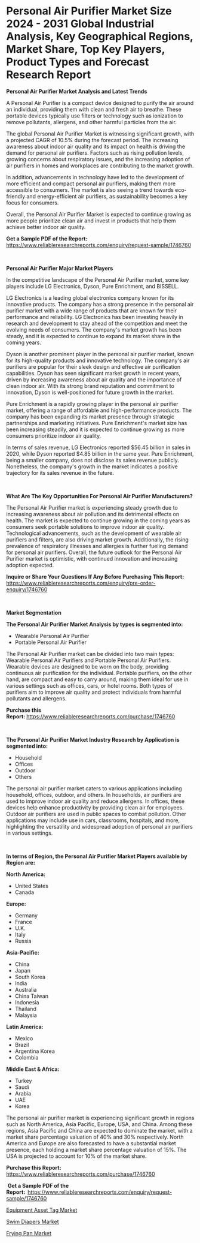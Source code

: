 <p><h1>Personal Air Purifier Market Size 2024 - 2031 Global Industrial Analysis, Key Geographical Regions, Market Share, Top Key Players, Product Types and Forecast Research Report</h1></p><p><strong>Personal Air Purifier Market Analysis and Latest Trends</strong></p>
<p><p>A Personal Air Purifier is a compact device designed to purify the air around an individual, providing them with clean and fresh air to breathe. These portable devices typically use filters or technology such as ionization to remove pollutants, allergens, and other harmful particles from the air.</p><p>The global Personal Air Purifier Market is witnessing significant growth, with a projected CAGR of 10.5% during the forecast period. The increasing awareness about indoor air quality and its impact on health is driving the demand for personal air purifiers. Factors such as rising pollution levels, growing concerns about respiratory issues, and the increasing adoption of air purifiers in homes and workplaces are contributing to the market growth.</p><p>In addition, advancements in technology have led to the development of more efficient and compact personal air purifiers, making them more accessible to consumers. The market is also seeing a trend towards eco-friendly and energy-efficient air purifiers, as sustainability becomes a key focus for consumers.</p><p>Overall, the Personal Air Purifier Market is expected to continue growing as more people prioritize clean air and invest in products that help them achieve better indoor air quality.</p></p>
<p><strong>Get a Sample PDF of the Report:&nbsp;</strong> <a href="https://www.reliableresearchreports.com/enquiry/request-sample/1746760">https://www.reliableresearchreports.com/enquiry/request-sample/1746760</a></p>
<p>&nbsp;</p>
<p><strong>Personal Air Purifier Major Market Players</strong></p>
<p><p>In the competitive landscape of the Personal Air Purifier market, some key players include LG Electronics, Dyson, Pure Enrichment, and BISSELL. </p><p>LG Electronics is a leading global electronics company known for its innovative products. The company has a strong presence in the personal air purifier market with a wide range of products that are known for their performance and reliability. LG Electronics has been investing heavily in research and development to stay ahead of the competition and meet the evolving needs of consumers. The company's market growth has been steady, and it is expected to continue to expand its market share in the coming years.</p><p>Dyson is another prominent player in the personal air purifier market, known for its high-quality products and innovative technology. The company's air purifiers are popular for their sleek design and effective air purification capabilities. Dyson has seen significant market growth in recent years, driven by increasing awareness about air quality and the importance of clean indoor air. With its strong brand reputation and commitment to innovation, Dyson is well-positioned for future growth in the market.</p><p>Pure Enrichment is a rapidly growing player in the personal air purifier market, offering a range of affordable and high-performance products. The company has been expanding its market presence through strategic partnerships and marketing initiatives. Pure Enrichment's market size has been increasing steadily, and it is expected to continue growing as more consumers prioritize indoor air quality.</p><p>In terms of sales revenue, LG Electronics reported $56.45 billion in sales in 2020, while Dyson reported $4.85 billion in the same year. Pure Enrichment, being a smaller company, does not disclose its sales revenue publicly. Nonetheless, the company's growth in the market indicates a positive trajectory for its sales revenue in the future.</p></p>
<p>&nbsp;</p>
<p><strong>What Are The Key Opportunities For Personal Air Purifier Manufacturers?</strong></p>
<p><p>The Personal Air Purifier market is experiencing steady growth due to increasing awareness about air pollution and its detrimental effects on health. The market is expected to continue growing in the coming years as consumers seek portable solutions to improve indoor air quality. Technological advancements, such as the development of wearable air purifiers and filters, are also driving market growth. Additionally, the rising prevalence of respiratory illnesses and allergies is further fueling demand for personal air purifiers. Overall, the future outlook for the Personal Air Purifier market is optimistic, with continued innovation and increasing adoption expected.</p></p>
<p><strong>Inquire or Share Your Questions If Any Before Purchasing This Report:</strong> <a href="https://www.reliableresearchreports.com/enquiry/pre-order-enquiry/1746760">https://www.reliableresearchreports.com/enquiry/pre-order-enquiry/1746760</a></p>
<p>&nbsp;</p>
<p><strong>Market Segmentation</strong></p>
<p><strong>The Personal Air Purifier Market Analysis by types is segmented into:</strong></p>
<p><ul><li>Wearable Personal Air Purifier</li><li>Portable Personal Air Purifier</li></ul></p>
<p><p>The Personal Air Purifier market can be divided into two main types: Wearable Personal Air Purifiers and Portable Personal Air Purifiers. Wearable devices are designed to be worn on the body, providing continuous air purification for the individual. Portable purifiers, on the other hand, are compact and easy to carry around, making them ideal for use in various settings such as offices, cars, or hotel rooms. Both types of purifiers aim to improve air quality and protect individuals from harmful pollutants and allergens.</p></p>
<p><strong>Purchase this Report:&nbsp;</strong><a href="https://www.reliableresearchreports.com/purchase/1746760">https://www.reliableresearchreports.com/purchase/1746760</a></p>
<p>&nbsp;</p>
<p><strong>The Personal Air Purifier Market Industry Research by Application is segmented into:</strong></p>
<p><ul><li>Household</li><li>Offices</li><li>Outdoor</li><li>Others</li></ul></p>
<p><p>The personal air purifier market caters to various applications including household, offices, outdoor, and others. In households, air purifiers are used to improve indoor air quality and reduce allergens. In offices, these devices help enhance productivity by providing clean air for employees. Outdoor air purifiers are used in public spaces to combat pollution. Other applications may include use in cars, classrooms, hospitals, and more, highlighting the versatility and widespread adoption of personal air purifiers in various settings.</p></p>
<p>&nbsp;</p>
<p><strong>In terms of Region, the Personal Air Purifier Market Players available by Region are:</strong></p>
<p>
    <p> <strong> North America: </strong>
        <ul>
            <li>United States</li>
            <li>Canada</li>
        </ul>
        </p> 
    <p> <strong> Europe: </strong>
        <ul>
            <li>Germany</li>
            <li>France</li>
            <li>U.K.</li>
            <li>Italy</li>
            <li>Russia</li>
        </ul>
        </p> 
    <p> <strong> Asia-Pacific: </strong>
        <ul>
            <li>China</li>
            <li>Japan</li>
            <li>South Korea</li>
            <li>India</li>
            <li>Australia</li>
            <li>China Taiwan</li>
            <li>Indonesia</li>
            <li>Thailand</li>
            <li>Malaysia</li>
        </ul>
        </p> 
    <p> <strong> Latin America: </strong>
        <ul>
            <li>Mexico</li>
            <li>Brazil</li>
            <li>Argentina Korea</li>
            <li>Colombia</li>
        </ul>
        </p> 
    <p> <strong> Middle East & Africa: </strong>
        <ul>
            <li>Turkey</li>
            <li>Saudi</li>
            <li>Arabia</li>
            <li>UAE</li>
            <li>Korea</li>
        </ul>
    </p>
    </p>
<p><p>The personal air purifier market is experiencing significant growth in regions such as North America, Asia Pacific, Europe, USA, and China. Among these regions, Asia Pacific and China are expected to dominate the market, with a market share percentage valuation of 40% and 30% respectively. North America and Europe are also forecasted to have a substantial market presence, each holding a market share percentage valuation of 15%. The USA is projected to account for 10% of the market share.</p></p>
<p><strong>Purchase this Report: </strong><a href="https://www.reliableresearchreports.com/purchase/1746760">https://www.reliableresearchreports.com/purchase/1746760</a></p>
<p>&nbsp;<strong>Get a Sample PDF of the Report:&nbsp;&nbsp;</strong><a href="https://www.reliableresearchreports.com/enquiry/request-sample/1746760">https://www.reliableresearchreports.com/enquiry/request-sample/1746760</a></p>
<p><strong></strong></p>
<p><p><a href="https://github.com/peachesmcdowel1/Market-Research-Report-List-1/blob/main/equipment-asset-tag-market.md">Equipment Asset Tag Market</a></p><p><a href="https://github.com/edytherolanlouisejk1miz0wig/Market-Research-Report-List-1/blob/main/swim-diapers-market.md">Swim Diapers Market</a></p><p><a href="https://github.com/RoccoManning/Market-Research-Report-List-4/blob/main/frying-pan-market.md">Frying Pan Market</a></p></p>